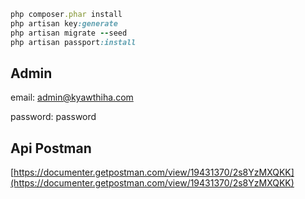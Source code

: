 ```ruby
php composer.phar install
php artisan key:generate
php artisan migrate --seed
php artisan passport:install
```
## Admin

email: admin@kyawthiha.com 

password: password

## Api Postman
[https://documenter.getpostman.com/view/19431370/2s8YzMXQKK](https://documenter.getpostman.com/view/19431370/2s8YzMXQKK)
